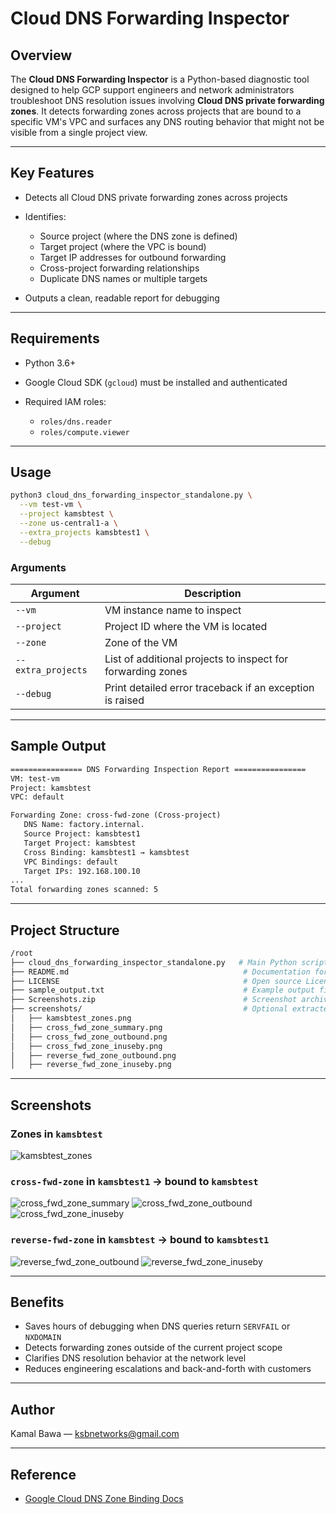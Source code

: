 # Cloud DNS Forwarding Inspector

## Overview

The **Cloud DNS Forwarding Inspector** is a Python-based diagnostic tool designed to help GCP support engineers and network administrators troubleshoot DNS resolution issues involving **Cloud DNS private forwarding zones**. It detects forwarding zones across projects that are bound to a specific VM's VPC and surfaces any DNS routing behavior that might not be visible from a single project view.

---

## Key Features

* Detects all Cloud DNS private forwarding zones across projects
* Identifies:

  * Source project (where the DNS zone is defined)
  * Target project (where the VPC is bound)
  * Target IP addresses for outbound forwarding
  * Cross-project forwarding relationships
  * Duplicate DNS names or multiple targets
* Outputs a clean, readable report for debugging

---

## Requirements

* Python 3.6+
* Google Cloud SDK (`gcloud`) must be installed and authenticated
* Required IAM roles:

  * `roles/dns.reader`
  * `roles/compute.viewer`

---

## Usage

```bash
python3 cloud_dns_forwarding_inspector_standalone.py \
  --vm test-vm \
  --project kamsbtest \
  --zone us-central1-a \
  --extra_projects kamsbtest1 \
  --debug
```

### Arguments

| Argument           | Description                                                 |
| ------------------ | ----------------------------------------------------------- |
| `--vm`             | VM instance name to inspect                                 |
| `--project`        | Project ID where the VM is located                          |
| `--zone`           | Zone of the VM                                              |
| `--extra_projects` | List of additional projects to inspect for forwarding zones |
| `--debug`          | Print detailed error traceback if an exception is raised    |

---

## Sample Output

```txt
================ DNS Forwarding Inspection Report ================
VM: test-vm
Project: kamsbtest
VPC: default

Forwarding Zone: cross-fwd-zone (Cross-project)
   DNS Name: factory.internal.
   Source Project: kamsbtest1
   Target Project: kamsbtest
   Cross Binding: kamsbtest1 → kamsbtest
   VPC Bindings: default
   Target IPs: 192.168.100.10
...
Total forwarding zones scanned: 5
```

---

## Project Structure

```bash
/root
├── cloud_dns_forwarding_inspector_standalone.py   # Main Python script
├── README.md                                       # Documentation for the project
├── LICENSE                                         # Open source License (MIT)
├── sample_output.txt                               # Example output file from Cloud Shell
├── Screenshots.zip                                 # Screenshot archive (or individual .png files below)
├── screenshots/                                    # Optional extracted directory
│   ├── kamsbtest_zones.png
│   ├── cross_fwd_zone_summary.png
│   ├── cross_fwd_zone_outbound.png
│   ├── cross_fwd_zone_inuseby.png
│   ├── reverse_fwd_zone_outbound.png
│   ├── reverse_fwd_zone_inuseby.png
```

---

## Screenshots

### Zones in `kamsbtest`

![kamsbtest\_zones](screenshots/kamsbtest_zones.png)

### `cross-fwd-zone` in `kamsbtest1` → bound to `kamsbtest`

![cross\_fwd\_zone\_summary](screenshots/cross_fwd_zone_summary.png)
![cross\_fwd\_zone\_outbound](screenshots/cross_fwd_zone_outbound.png)
![cross\_fwd\_zone\_inuseby](screenshots/cross_fwd_zone_inuseby.png)

### `reverse-fwd-zone` in `kamsbtest` → bound to `kamsbtest1`

![reverse\_fwd\_zone\_outbound](screenshots/reverse_fwd_zone_outbound.png)
![reverse\_fwd\_zone\_inuseby](screenshots/reverse_fwd_zone_inuseby.png)

---

## Benefits

* Saves hours of debugging when DNS queries return `SERVFAIL` or `NXDOMAIN`
* Detects forwarding zones outside of the current project scope
* Clarifies DNS resolution behavior at the network level
* Reduces engineering escalations and back-and-forth with customers

---

## Author

Kamal Bawa — [ksbnetworks@gmail.com](mailto:ksbnetworks@gmail.com)

---

## Reference

* [Google Cloud DNS Zone Binding Docs](https://cloud.google.com/dns/docs/zones/zones-overview#cross-project_binding)

